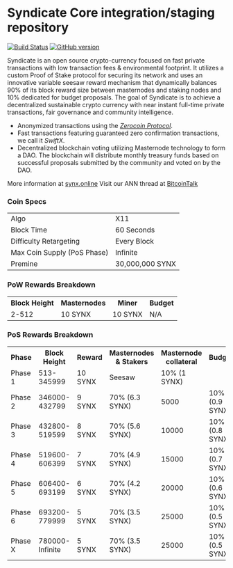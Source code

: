 Syndicate Core integration/staging repository
=====================================

[![Build Status](https://travis-ci.org/SyndicateLtd/SyndicateQt.svg?branch=master)](https://travis-ci.org/SyndicateLtd/SyndicateQt) [![GitHub version](https://badge.fury.io/gh/SyndicateLtd%2FSyndicateQt.svg)](https://badge.fury.io/gh/SyndicateLtd%2FSyndicateQt)

Syndicate is an open source crypto-currency focused on fast private transactions with low transaction fees & environmental footprint.  It utilizes a custom Proof of Stake protocol for securing its network and uses an innovative variable seesaw reward mechanism that dynamically balances 90% of its block reward size between masternodes and staking nodes and 10% dedicated for budget proposals. The goal of Syndicate is to achieve a decentralized sustainable crypto currency with near instant full-time private transactions, fair governance and community intelligence.
- Anonymized transactions using the [_Zerocoin Protocol_](http://zerocoin.org/).
- Fast transactions featuring guaranteed zero confirmation transactions, we call it _SwiftX_.
- Decentralized blockchain voting utilizing Masternode technology to form a DAO. The blockchain will distribute monthly treasury funds based on successful proposals submitted by the community and voted on by the DAO.

More information at [synx.online](http://synx.online) Visit our ANN thread at [BitcoinTalk](https://bitcointalk.org/index.php?topic=2237538.0)

### Coin Specs
<table>
<tr><td>Algo</td><td>X11</td></tr>
<tr><td>Block Time</td><td>60 Seconds</td></tr>
<tr><td>Difficulty Retargeting</td><td>Every Block</td></tr>
<tr><td>Max Coin Supply (PoS Phase)</td><td>Infinite</td></tr>
<tr><td>Premine</td><td>30,000,000 SYNX</td></tr>
</table>

### PoW Rewards Breakdown

<table>
<th>Block Height</th><th>Masternodes</th><th>Miner</th><th>Budget</th>
<tr><td>2-512</td><td>10 SYNX</td><td>10 SYNX</td><td>N/A</td></tr>
</table>

### PoS Rewards Breakdown

<table>
<th>Phase</th><th>Block Height</th><th>Reward</th><th>Masternodes & Stakers</th><th>Masternode collateral</th><th>Budget</th>
<tr><td>Phase 1</td><td>513-345999</td><td>10 SYNX</td><td>Seesaw</td><td>10% (1 SYNX)</td></tr>
<tr><td>Phase 2</td><td>346000-432799</td><td>9 SYNX</td><td>70% (6.3 SYNX)</td><td>5000</td><td>10% (0.9 SYNX)</td></tr>
<tr><td>Phase 3</td><td>432800-519599</td><td>8 SYNX</td><td>70% (5.6 SYNX)</td><td>10000</td><td>10% (0.8 SYNX)</td></tr>
<tr><td>Phase 4</td><td>519600-606399</td><td>7 SYNX</td><td>70% (4.9 SYNX)</td><td>15000</td><td>10% (0.7 SYNX)</td></tr>
<tr><td>Phase 5</td><td>606400-693199</td><td>6 SYNX</td><td>70% (4.2 SYNX)</td><td>20000</td><td>10% (0.6 SYNX)</td></tr>
<tr><td>Phase 6</td><td>693200-779999</td><td>5 SYNX</td><td>70% (3.5 SYNX)</td><td>25000</td><td>10% (0.5 SYNX)</td></tr>
<tr><td>Phase X</td><td>780000-Infinite</td><td>5 SYNX</td><td>70% (3.5 SYNX)</td><td>25000</td><td>10% (0.5 SYNX)</td></tr>
</table>
